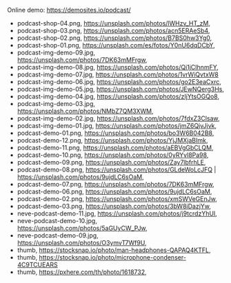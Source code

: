 Online demo: https://demosites.io/podcast/

- podcast-shop-04.png, https://unsplash.com/photos/lWHzv_HT_zM,
- podcast-shop-03.png, https://unsplash.com/photos/acn5ERAeSb4,
- podcast-shop-02.png, https://unsplash.com/photos/B7BS0hw3Yg0,
- podcast-shop-01.png, https://unsplash.com/es/fotos/Y0nU6dqDCbY,
- podcast-img-demo-09.jpg, https://unsplash.com/photos/7DK63mMFrgw,
- podcast-img-demo-08.jpg, https://unsplash.com/photos/Qi1jCIhnmFY,
- podcast-img-demo-07.jpg, https://unsplash.com/photos/1vrWiQvtxW8
- podcast-img-demo-06.jpg, https://unsplash.com/photos/go2E3eaCxrc,
- podcast-img-demo-05.jpg, https://unsplash.com/photos/JEwNQerg3Hs,
- podcast-img-demo-04.jpg, https://unsplash.com/photos/zIjYtsOGQo8,
- podcast-img-demo-03.jpg, https://unsplash.com/photos/NMbZ7QM3XWM,
- podcast-img-demo-02.jpg, https://unsplash.com/photos/7fdxZ3Clsaw,
- podcast-img-demo-01.jpg, https://unsplash.com/photos/jmZ6QjvJjvk,
- podcast-demo-01.png, https://unsplash.com/photos/bo3W6B042B8,
- podcast-demo-12.png, https://unsplash.com/photos/YjJMXjaBImk,
- podcast-demo-11.png, https://unsplash.com/photos/aEBVgGbCLQM,
- podcast-demo-10.png, https://unsplash.com/photos/0yRYvl8Pa98,
- podcast-demo-09.png, https://unsplash.com/photos/Zay7lbfrhLE,
- podcast-demo-08.png, https://unsplash.com/photos/GLdeWoLcJFQ | https://unsplash.com/photos/9ujdLC6sOaM,
- podcast-demo-07.png, https://unsplash.com/photos/7DK63mMFrgw,
- podcast-demo-06.png, https://unsplash.com/photos/9ujdLC6sOaM,
- podcast-demo-02.png, https://unsplash.com/photos/xmSWVeGEnJw,
- podcast-demo-03.png, https://unsplash.com/photos/3bW8iDazjYw,
- neve-podcast-demo-11.jpg, https://unsplash.com/photos/j9tcrdzYhUI,
- neve-podcast-demo-10.jpg, https://unsplash.com/photos/5aGUyCW_PJw,
- neve-podcast-demo-09.jpg, https://unsplash.com/photos/O3ymvT7Wf9U,
- thumb, https://stocksnap.io/photo/man-headphones-QAPAQ4KTFL,
- thumb, https://stocksnap.io/photo/microphone-condenser-4C9TCUEARS
- thumb, https://pxhere.com/th/photo/1618732,